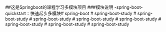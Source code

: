 ##这是Springboot的课程学习多模块项目
###模块说明
-spring-boot-quickstart：快速起步多模块#   s p r i n g - b o o t  
 #   s p r i n g - b o o t - s t u d y  
 #   s p r i n g - b o o t - s t u d y  
 #   s p r i n g - b o o t - s t u d y  
 #   s p r i n g - b o o t - s t u d y  
 #   s p r i n g - b o o t - s t u d y  
 #   s p r i n g - b o o t - s t u d y  
 #   s p r i n g - b o o t - s t u d y  
 #   s p r i n g - b o o t - s t u d y  
 